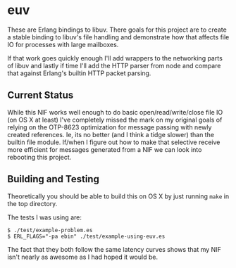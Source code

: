 euv
===

These are Erlang bindings to libuv. There goals for this project are to
create a stable binding to libuv's file handling and demonstrate how that
affects file IO for processes with large mailboxes.

If that work goes quickly enough I'll add wrappers to the networking parts
of libuv and lastly if time I'll add the HTTP parser from node and compare
that against Erlang's builtin HTTP packet parsing.

Current Status
--------------

While this NIF works well enough to do basic open/read/write/close file
IO (on OS X at least) I've completely missed the mark on my original goals of relying on the OTP-8623 optimization for message passing with newly created
references. Ie, its no better (and I think a tidge slower) than the builtin
file module. If/when I figure out how to make that selective receive more
efficient for messages generated from a NIF we can look into rebooting this
project.

Building and Testing
--------------------

Theoretically you should be able to build this on OS X by just running
`make` in the top directory.

The tests I was using are:

    $ ./test/example-problem.es
    $ ERL_FLAGS="-pa ebin" ./test/example-using-euv.es

The fact that they both follow the same latency curves shows that
my NIF isn't nearly as awesome as I had hoped it would be.
